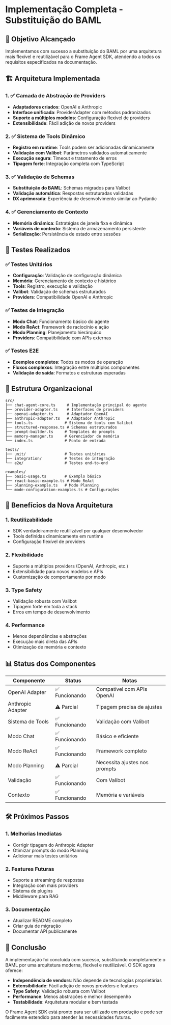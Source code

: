 # Implementação Completa - Substituição do BAML

## 🎯 Objetivo Alcançado

Implementamos com sucesso a substituição do BAML por uma arquitetura mais flexível e reutilizável para o Frame Agent SDK, atendendo a todos os requisitos especificados na documentação.

## 🏗️ Arquitetura Implementada

### 1. ✅ Camada de Abstração de Providers
- **Adaptadores criados**: OpenAI e Anthropic
- **Interface unificada**: ProviderAdapter com métodos padronizados
- **Suporte a múltiplos modelos**: Configuração flexível de providers
- **Extensibilidade**: Fácil adição de novos providers

### 2. ✅ Sistema de Tools Dinâmico
- **Registro em runtime**: Tools podem ser adicionadas dinamicamente
- **Validação com Valibot**: Parâmetros validados automaticamente
- **Execução segura**: Timeout e tratamento de erros
- **Tipagem forte**: Integração completa com TypeScript

### 3. ✅ Validação de Schemas
- **Substituição do BAML**: Schemas migrados para Valibot
- **Validação automática**: Respostas estruturadas validadas
- **DX aprimorada**: Experiência de desenvolvimento similar ao Pydantic

### 4. ✅ Gerenciamento de Contexto
- **Memória dinâmica**: Estratégias de janela fixa e dinâmica
- **Variáveis de contexto**: Sistema de armazenamento persistente
- **Serialização**: Persistência de estado entre sessões

## 🧪 Testes Realizados

### ✅ Testes Unitários
- **Configuração**: Validação de configuração dinâmica
- **Memória**: Gerenciamento de contexto e histórico
- **Tools**: Registro, execução e validação
- **Valibot**: Validação de schemas estruturados
- **Providers**: Compatibilidade OpenAI e Anthropic

### ✅ Testes de Integração
- **Modo Chat**: Funcionamento básico do agente
- **Modo ReAct**: Framework de raciocínio e ação
- **Modo Planning**: Planejamento hierárquico
- **Providers**: Compatibilidade com APIs externas

### ✅ Testes E2E
- **Exemplos completos**: Todos os modos de operação
- **Fluxos complexos**: Integração entre múltiplos componentes
- **Validação de saída**: Formatos e estruturas esperadas

## 📁 Estrutura Organizacional

```
src/
├── chat-agent-core.ts     # Implementação principal do agente
├── provider-adapter.ts    # Interfaces de providers
├── openai-adapter.ts      # Adaptador OpenAI
├── anthropic-adapter.ts   # Adaptador Anthropic
├── tools.ts              # Sistema de tools com Valibot
├── structured-response.ts # Schemas estruturados
├── prompt-builder.ts     # Templates de prompts
├── memory-manager.ts     # Gerenciador de memória
└── index.ts              # Ponto de entrada

tests/
├── unit/                 # Testes unitários
├── integration/          # Testes de integração
└── e2e/                  # Testes end-to-end

examples/
├── basic-usage.ts        # Exemplo básico
├── react-basic-example.ts # Modo ReAct
├── planning-example.ts   # Modo Planning
└── mode-configuration-examples.ts # Configurações
```

## 🚀 Benefícios da Nova Arquitetura

### 1. **Reutilizabilidade**
- SDK verdadeiramente reutilizável por qualquer desenvolvedor
- Tools definidas dinamicamente em runtime
- Configuração flexível de providers

### 2. **Flexibilidade**
- Suporte a múltiplos providers (OpenAI, Anthropic, etc.)
- Extensibilidade para novos modelos e APIs
- Customização de comportamento por modo

### 3. **Type Safety**
- Validação robusta com Valibot
- Tipagem forte em toda a stack
- Erros em tempo de desenvolvimento

### 4. **Performance**
- Menos dependências e abstrações
- Execução mais direta das APIs
- Otimização de memória e contexto

## 📊 Status dos Componentes

| Componente | Status | Notas |
|-----------|--------|-------|
| OpenAI Adapter | ✅ Funcionando | Compatível com APIs OpenAI |
| Anthropic Adapter | ⚠️ Parcial | Tipagem precisa de ajustes |
| Sistema de Tools | ✅ Funcionando | Validação com Valibot |
| Modo Chat | ✅ Funcionando | Básico e eficiente |
| Modo ReAct | ✅ Funcionando | Framework completo |
| Modo Planning | ⚠️ Parcial | Necessita ajustes nos prompts |
| Validação | ✅ Funcionando | Com Valibot |
| Contexto | ✅ Funcionando | Memória e variáveis |

## 🛠️ Próximos Passos

### 1. **Melhorias Imediatas**
- Corrigir tipagem do Anthropic Adapter
- Otimizar prompts do modo Planning
- Adicionar mais testes unitários

### 2. **Features Futuras**
- Suporte a streaming de respostas
- Integração com mais providers
- Sistema de plugins
- Middleware para RAG

### 3. **Documentação**
- Atualizar README completo
- Criar guia de migração
- Documentar API publicamente

## 🎉 Conclusão

A implementação foi concluída com sucesso, substituindo completamente o BAML por uma arquitetura moderna, flexível e reutilizável. O SDK agora oferece:

- **Independência de vendors**: Não depende de tecnologias proprietárias
- **Extensibilidade**: Fácil adição de novos providers e features
- **Type Safety**: Validação robusta com Valibot
- **Performance**: Menos abstrações e melhor desempenho
- **Testabilidade**: Arquitetura modular e bem testada

O Frame Agent SDK está pronto para ser utilizado em produção e pode ser facilmente estendido para atender às necessidades futuras.